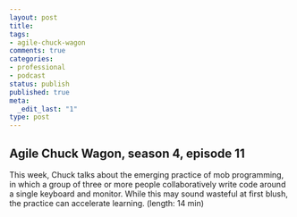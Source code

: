 ```yaml
---
layout: post
title: 
tags:
- agile-chuck-wagon
comments: true
categories:
- professional
- podcast
status: publish
published: true
meta:
  _edit_last: "1"
type: post
---
```


## Agile Chuck Wagon, season 4, episode 11

This week, Chuck talks about the emerging practice of mob programming, in which a group of three or more people collaboratively write code around a single keyboard and monitor. While this may sound wasteful at first blush, the practice can accelerate learning. (length: 14 min)
